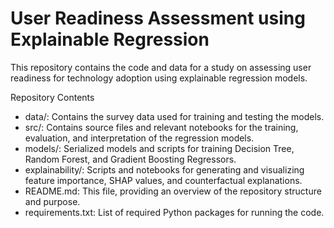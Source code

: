 # User Readiness Assessment using Explainable Regression

This repository contains the code and data for a study on assessing user readiness for technology adoption using explainable regression models.

Repository Contents
- data/: Contains the survey data used for training and testing the models.
- src/: Contains source files and relevant notebooks for the training, evaluation, and interpretation of the regression models.
- models/: Serialized models and scripts for training Decision Tree, Random Forest, and Gradient Boosting Regressors.
- explainability/: Scripts and notebooks for generating and visualizing feature importance, SHAP values, and counterfactual explanations.
- README.md: This file, providing an overview of the repository structure and purpose.
- requirements.txt: List of required Python packages for running the code.
